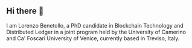 ## Hi there 👋

I am Lorenzo Benetollo, a PhD candidate in Blockchain Technology and Distributed Ledger in a joint program held by the University of Camerino and Ca' Foscari University of Venice, currently based in Treviso, Italy.
<!--
**lollobene/lollobene** is a ✨ _special_ ✨ repository because its `README.md` (this file) appears on your GitHub profile.

Here are some ideas to get you started:

- 🔭 I’m currently working on ...
- 🌱 I’m currently learning ...
- 👯 I’m looking to collaborate on ...
- 🤔 I’m looking for help with ...
- 💬 Ask me about ...
- 📫 How to reach me: ...
- 😄 Pronouns: ...
- ⚡ Fun fact: ...
-->
